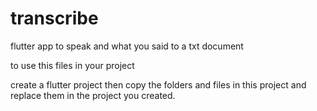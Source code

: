 # transcribe
flutter app to speak and what you said to a txt document

to use this files in your project

create a flutter project then copy the folders and files in this project and replace them in the project you created.
